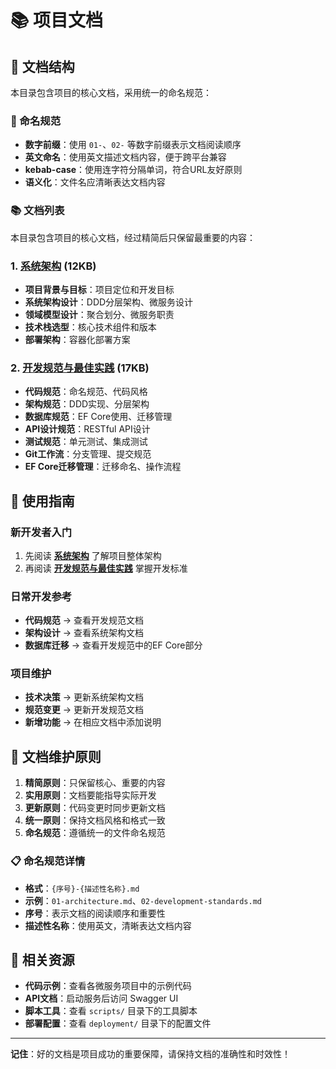 # 📚 项目文档

## 📖 文档结构

本目录包含项目的核心文档，采用统一的命名规范：

### 📝 命名规范
- **数字前缀**：使用 `01-`、`02-` 等数字前缀表示文档阅读顺序
- **英文命名**：使用英文描述文档内容，便于跨平台兼容
- **kebab-case**：使用连字符分隔单词，符合URL友好原则
- **语义化**：文件名应清晰表达文档内容

### 📚 文档列表

本目录包含项目的核心文档，经过精简后只保留最重要的内容：

### 1. [系统架构](./01-architecture.md) (12KB)
- **项目背景与目标**：项目定位和开发目标
- **系统架构设计**：DDD分层架构、微服务设计
- **领域模型设计**：聚合划分、微服务职责
- **技术栈选型**：核心技术组件和版本
- **部署架构**：容器化部署方案

### 2. [开发规范与最佳实践](./02-development-standards.md) (17KB)
- **代码规范**：命名规范、代码风格
- **架构规范**：DDD实现、分层架构
- **数据库规范**：EF Core使用、迁移管理
- **API设计规范**：RESTful API设计
- **测试规范**：单元测试、集成测试
- **Git工作流**：分支管理、提交规范
- **EF Core迁移管理**：迁移命名、操作流程

## 🎯 使用指南

### 新开发者入门
1. 先阅读 **[系统架构](./01-architecture.md)** 了解项目整体架构
2. 再阅读 **[开发规范与最佳实践](./02-development-standards.md)** 掌握开发标准

### 日常开发参考
- **代码规范** → 查看开发规范文档
- **架构设计** → 查看系统架构文档
- **数据库迁移** → 查看开发规范中的EF Core部分

### 项目维护
- **技术决策** → 更新系统架构文档
- **规范变更** → 更新开发规范文档
- **新增功能** → 在相应文档中添加说明

## 📝 文档维护原则

1. **精简原则**：只保留核心、重要的内容
2. **实用原则**：文档要能指导实际开发
3. **更新原则**：代码变更时同步更新文档
4. **统一原则**：保持文档风格和格式一致
5. **命名规范**：遵循统一的文件命名规范

### 📋 命名规范详情
- **格式**：`{序号}-{描述性名称}.md`
- **示例**：`01-architecture.md`、`02-development-standards.md`
- **序号**：表示文档的阅读顺序和重要性
- **描述性名称**：使用英文，清晰表达文档内容

## 🔗 相关资源

- **代码示例**：查看各微服务项目中的示例代码
- **API文档**：启动服务后访问 Swagger UI
- **脚本工具**：查看 `scripts/` 目录下的工具脚本
- **部署配置**：查看 `deployment/` 目录下的配置文件

---

**记住**：好的文档是项目成功的重要保障，请保持文档的准确性和时效性！
